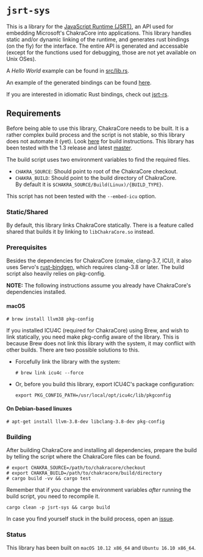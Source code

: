 # `jsrt-sys`

This is a library for the [JavaScript Runtime (JSRT)](https://goo.gl/1F6Gi1), an
API used for embedding Microsoft's ChakraCore into applications. This library
handles static and/or dynamic linking of the runtime, and generates rust
bindings (on the fly) for the interface. The entire API is generated and
accessable (except for the functions used for debugging, those are not yet
available on Unix OSes).

A *Hello World* example can be found in
[src/lib.rs](https://github.com/darfink/jsrt-rs/blob/master/jsrt-sys/src/lib.rs).

An example of the generated bindings can be found
[here](https://gist.github.com/darfink/d519756ad88efcddfbfe895439cf9451).

If you are interested in idiomatic Rust bindings, check out
[jsrt-rs](https://github.com/darfink/jsrt-rs).

## Requirements

Before being able to use this library, ChakraCore needs to be built. It is a
rather complex build process and the script is not stable, so this library does
not automate it (yet). Look
[here](https://github.com/Microsoft/ChakraCore/wiki/Building-ChakraCore) for
build instructions. This library has been tested with the 1.3 release and
latest [master](https://github.com/Microsoft/ChakraCore/commit/446b086d17).

The build script uses two environment variables to find the required files.

- `CHAKRA_SOURCE`: Should point to root of the ChakraCore checkout.
- `CHAKRA_BUILD`: Should point to the build directory of ChakraCore.  
By default it is `$CHAKRA_SOURCE/Build(Linux)/{BUILD_TYPE}`.

This script has not been tested with the `--embed-icu` option.

### Static/Shared

By default, this library links ChakraCore statically. There is a feature called
shared that builds it by linking to `libChakraCore.so` instead.

### Prerequisites

Besides the dependencies for ChakraCore (cmake, clang-3.7, ICU), it also uses
Servo's [rust-bindgen](https://github.com/servo/rust-bindgen), which requires
clang-3.8 or later. The build script also heavily relies on pkg-config.

**NOTE:** The following instructions assume you already have ChakraCore's
 dependencies installed.

#### macOS

```
# brew install llvm38 pkg-config
```

If you installed ICU4C (required for ChakraCore) using Brew, and wish to link
statically, you need make pkg-config aware of the library. This is because Brew
does not link this library with the system, it may conflict with other builds.
There are two possible solutions to this.

- Forcefully link the library with the system:

  ```
  # brew link icu4c --force
  ```

- Or, before you build this library, export ICU4C's package configuration:

  ```
  export PKG_CONFIG_PATH=/usr/local/opt/icu4c/lib/pkgconfig
  ```

#### On Debian-based linuxes

```
# apt-get install llvm-3.8-dev libclang-3.8-dev pkg-config
```

### Building

After building ChakraCore and installing all dependencies, prepare the build by
telling the script where the ChakraCore files can be found.

```
# export CHAKRA_SOURCE=/path/to/chakracore/checkout
# export CHAKRA_BUILD=/path/to/chakracore/build/directory
# cargo build -vv && cargo test
```

Remember that if you change the environment variables *after* running the build
script, you need to recompile it.

```
cargo clean -p jsrt-sys && cargo build
```

In case you find yourself stuck in the build process, open an
[issue](https://github.com/darfink/jsrt-rs/issues/new).

### Status

This library has been built on `macOS 10.12 x86_64` and `Ubuntu 16.10 x86_64`.